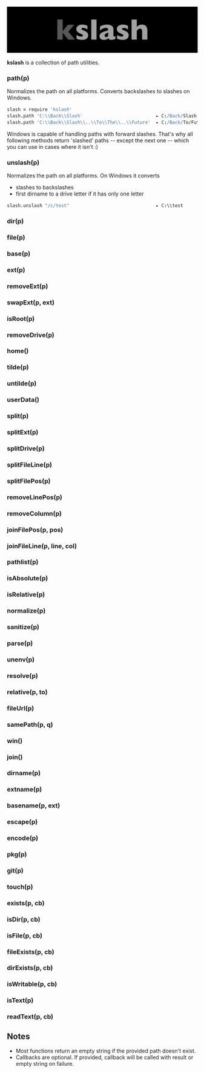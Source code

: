 
![kslash](kslash.png)

**kslash** is a collection of path utilities.

### path(p) 

Normalizes the path on all platforms.
Converts backslashes to slashes on Windows.

```coffeescript
slash = require 'kslash'
slash.path 'C:\\Back\\Slash'                           ▸ C:/Back/Slash
slash.path 'C:\\Back\\Slash\\..\\To\\The\\..\\Future'  ▸ C:/Back/To/Future
```

Windows is capable of handling paths with forward slashes.
That's why all following methods return 'slashed' paths -- except the next one -- which you can use in cases where it isn't :)

### unslash(p)

Normalizes the path on all platforms.
On Windows it converts
- slashes to backslashes
- first dirname to a drive letter if it has only one letter

```coffeescript
slash.unslash "/c/test"                                ▸ C:\\test
```

### dir(p)   
### file(p)   
### base(p)   
### ext(p) 
### removeExt(p) 
### swapExt(p, ext)

### isRoot(p) 
### removeDrive(p) 

### home()
### tilde(p) 
### untilde(p) 
### userData()

### split(p)
### splitExt(p) 
### splitDrive(p) 
### splitFileLine(p) 
### splitFilePos(p) 
### removeLinePos(p) 
### removeColumn(p) 

### joinFilePos(p, pos) 
### joinFileLine(p, line, col) 

### pathlist(p) 

### isAbsolute(p)   
### isRelative(p)   
### normalize(p)   
### sanitize(p)
### parse(p)
### unenv(p) 
### resolve(p) 
### relative(p, to) 
### fileUrl(p) 
### samePath(p, q) 

### win()
### join()
### dirname(p)   
### extname(p)   
### basename(p, ext) 

### escape(p) 
### encode(p) 

### pkg(p) 
### git(p) 

### touch(p) 

### exists(p, cb) 
### isDir(p, cb) 
### isFile(p, cb) 
### fileExists(p, cb) 
### dirExists(p, cb) 
### isWritable(p, cb) 

### isText(p) 
### readText(p, cb) 

## Notes

- Most functions return an empty string if the provided path doesn't exist.
- Callbacks are optional. If provided, callback will be called with result or empty string on failure.

